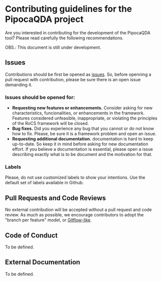 # Contributing guidelines for the PipocaQDA project

Are you interested in contributing for the development of the PipocaQDA tool? 
Please read carefully the following recommendations.

OBS.: This document is still under development.

## Issues

Contributions should be first be opened as [issues](https://github.com/larocs/RoCS/issues). So, before openning a pull request with contribution, please be sure there is an open issue demanding it.

### Issues should be opened for: 
* **Requesting new features or enhancements.** Consider asking for new characteristics, funcionalities, or enhancements in the framework. Features considered unfeasible, inappropriate, or violating the principles of the RoCS framework will be closed. 
* **Bug fixes.** Did you experience any bug that you cannot or do not know how to fix. Please, be sure it is a framework problem and open an issue.
* **Requesting additional documentation.** documentation is hard to keep up-to-date. So keep it in mind before asking for new documentation effort. If you believe a documentation is essential, please open a issue describing exactly what is to be document and the motivation for that.

### Labels
Please, do not use customized labels to show your intentions. 
Use the default set of labels available in Github.

## Pull Requests and Code Reviews

No external contribution will be accepted without a pull request and code review. As much as possible, we encourage contributors to adopt the "branch per feature" model, or [Gitflow-like](https://nvie.com/posts/a-successful-git-branching-model/).

## Code of Conduct
To be defined.

## External Documentation

To be defined.
